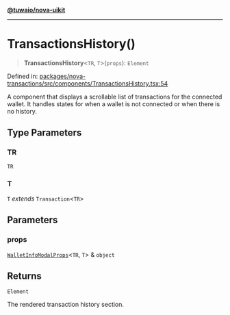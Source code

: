 [**@tuwaio/nova-uikit**](../../../README.md)

***

# TransactionsHistory()

> **TransactionsHistory**\<`TR`, `T`\>(`props`): `Element`

Defined in: [packages/nova-transactions/src/components/TransactionsHistory.tsx:54](https://github.com/TuwaIO/nova-uikit/blob/ded3074ef357f2ffaf35252f54b4c5cffd22b72b/packages/nova-transactions/src/components/TransactionsHistory.tsx#L54)

A component that displays a scrollable list of transactions for the connected wallet.
It handles states for when a wallet is not connected or when there is no history.

## Type Parameters

### TR

`TR`

### T

`T` *extends* `Transaction`\<`TR`\>

## Parameters

### props

[`WalletInfoModalProps`](../interfaces/WalletInfoModalProps.md)\<`TR`, `T`\> & `object`

## Returns

`Element`

The rendered transaction history section.
